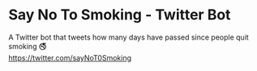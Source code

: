 # Say No To Smoking - Twitter Bot
A Twitter bot that tweets how many days have passed since people quit smoking 🚭
<br>
https://twitter.com/sayNoT0Smoking
